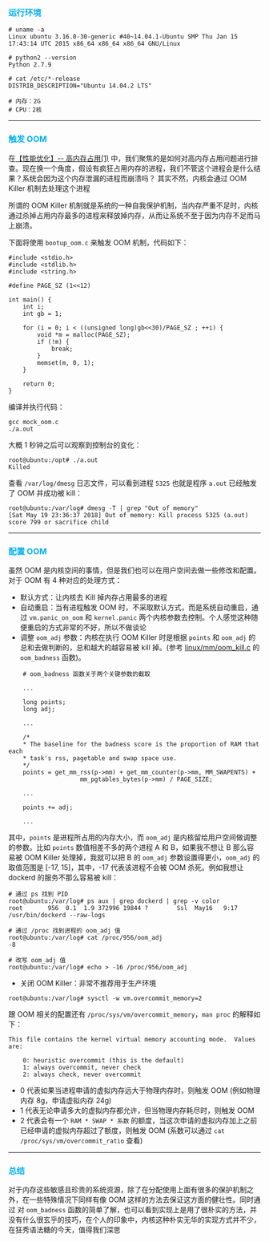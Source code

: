 ### <font color=#00b0f0>运行环境</font>

```
# uname -a
Linux ubuntu 3.16.0-30-generic #40~14.04.1-Ubuntu SMP Thu Jan 15 17:43:14 UTC 2015 x86_64 x86_64 x86_64 GNU/Linux

# python2 --version
Python 2.7.9

# cat /etc/*-release
DISTRIB_DESCRIPTION="Ubuntu 14.04.2 LTS"

# 内存：2G
# CPU：2核
```

---

### <font color=#00b0f0>触发 OOM</font>

在[【性能优化】-- 高内存占用(1)](https://github.com/hsxhr-10/blog/blob/master/Linux/%E3%80%90%E6%80%A7%E8%83%BD%E4%BC%98%E5%8C%96%E3%80%91--%20%E9%AB%98%E5%86%85%E5%AD%98%E5%8D%A0%E7%94%A8(1).md)
中，我们聚焦的是如何对高内存占用问题进行排查。现在换一个角度，假设有疯狂占用内存的进程，我们不管这个进程会是什么结果？系统会因为这个内存泄漏的进程而崩溃吗？
其实不然，内核会通过 OOM Killer 机制去处理这个进程

所谓的 OOM Killer 机制就是系统的一种自我保护机制，当内存严重不足时，内核通过杀掉占用内存最多的进程来释放掉内存，从而让系统不至于因为内存不足而马上崩溃。

下面将使用 `bootup_oom.c` 来触发 OOM 机制，代码如下：

```
#include <stdio.h>
#include <stdlib.h>
#include <string.h>

#define PAGE_SZ (1<<12)

int main() {
    int i;
    int gb = 1;

    for (i = 0; i < ((unsigned long)gb<<30)/PAGE_SZ ; ++i) {
        void *m = malloc(PAGE_SZ);
        if (!m) {
            break;
        }
        memset(m, 0, 1);
    }

    return 0;
}
```

编译并执行代码：

```
gcc mock_oom.c
./a.out
```

大概 1 秒钟之后可以观察到控制台的变化：

```
root@ubuntu:/opt# ./a.out 
Killed
```

查看 `/var/log/dmesg` 日志文件，可以看到进程 `5325` 也就是程序 `a.out` 已经触发了 OOM 并成功被 kill：

```
root@ubuntu:/var/log# dmesg -T | grep "Out of memory"
[Sat May 19 23:36:37 2018] Out of memory: Kill process 5325 (a.out) score 799 or sacrifice child
```

---

### <font color=#00b0f0>配置 OOM</font>

虽然 OOM 是内核空间的事情，但是我们也可以在用户空间去做一些修改和配置。对于 OOM 有 4 种对应的处理方式：

- 默认方式：让内核去 Kill 掉内存占用最多的进程
- 自动重启：当有进程触发 OOM 时，不采取默认方式，而是系统自动重启，通过 `vm.panic_on_oom` 和 `kernel.panic` 两个内核参数去控制。个人感觉这种随便重启的方式非常的不好，所以不做谈论
- 调整 `oom_adj` 参数：内核在执行 OOM Killer 时是根据 `points` 和 `oom_adj` 的总和去做判断的，总和越大的越容易被 kill 掉。(参考 [linux/mm/oom_kill.c](https://github.com/torvalds/linux/blob/master/mm/oom_kill.c) 的 `oom_badness` 函数)。

```
	# oom_badness 函数关于两个关键参数的截取

	...

	long points;
	long adj;

	...

	/*
	* The baseline for the badness score is the proportion of RAM that each
	* task's rss, pagetable and swap space use.
	*/
	points = get_mm_rss(p->mm) + get_mm_counter(p->mm, MM_SWAPENTS) +
					mm_pgtables_bytes(p->mm) / PAGE_SIZE;

	...

	points += adj;

	...

```

其中，`points` 是进程所占用的内存大小，而 `oom_adj` 是内核留给用户空间做调整的参数。比如 `points` 数值相差不多的两个进程 A 和 B，如果我不想让 B 那么容易被 OOM Killer 处理掉，我就可以把 B 的 `oom_adj` 参数设置得更小，`oom_adj` 的取值范围是 [-17, 15]，其中，-17 代表该进程不会被 OOM 杀死。例如我想让 dockerd 的服务不那么容易被 kill：

```
# 通过 ps 找到 PID
root@ubuntu:/var/log# ps aux | grep dockerd | grep -v color
root       956  0.1  1.9 372996 19844 ?        Ssl  May16   9:17 /usr/bin/dockerd --raw-logs

# 通过 /proc 找到进程的 oom_adj 值
root@ubuntu:/var/log# cat /proc/956/oom_adj
-8

# 改写 oom_adj 值
root@ubuntu:/var/log# echo > -16 /proc/956/oom_adj
```

- 关闭 OOM Killer：非常不推荐用于生产环境

```
root@ubuntu:/var/log# sysctl -w vm.overcommit_memory=2
```

跟 OOM 相关的配置还有 `/proc/sys/vm/overcommit_memory`，`man proc` 的解释如下：

```
This file contains the kernel virtual memory accounting mode.  Values are:

	0: heuristic overcommit (this is the default)
	1: always overcommit, never check
	2: always check, never overcommit
```

- 0 代表如果当进程申请的虚拟内存远大于物理内存时，则触发 OOM (例如物理内存 8g，申请虚拟内存 24g)
- 1 代表无论申请多大的虚拟内存都允许，但当物理内存耗尽时，则触发 OOM
- 2 代表会有一个 `RAM * SWAP * 系数` 的额度，当这次申请的虚拟内存加上之前已经申请的虚拟内存超过了额度，则触发 OOM (系数可以通过 `cat /proc/sys/vm/overcommit_ratio` 查看)

---

### <font color=#00b0f0>总结</font>

对于内存这些敏感且珍贵的系统资源，除了在分配使用上面有很多的保护机制之外，在一些特殊情况下同样有像 OOM 这样的方法去保证这方面的健壮性。同时通过
对 `oom_badness` 函数的简单了解，也可以看到实现上是用了很朴实的方法，并没有什么很玄乎的技巧，在个人的印象中，内核这种朴实无华的实现方式并不少，在狂秀语法糖的今天，值得我们深思
